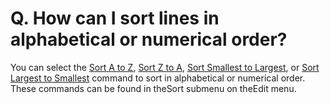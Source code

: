 # Q. How can I sort lines in alphabetical or numerical order?

You can select the
[Sort A to Z](../../cmd/edit/sort_text_a), [Sort Z to A](../../cmd/edit/sort_text_d), [Sort Smallest to Largest](../../cmd/edit/sort_num_a), or [Sort Largest to Smallest](../../cmd/edit/sort_num_d) command to sort in alphabetical or numerical order. These commands can be found in theSort submenu on theEdit menu.
